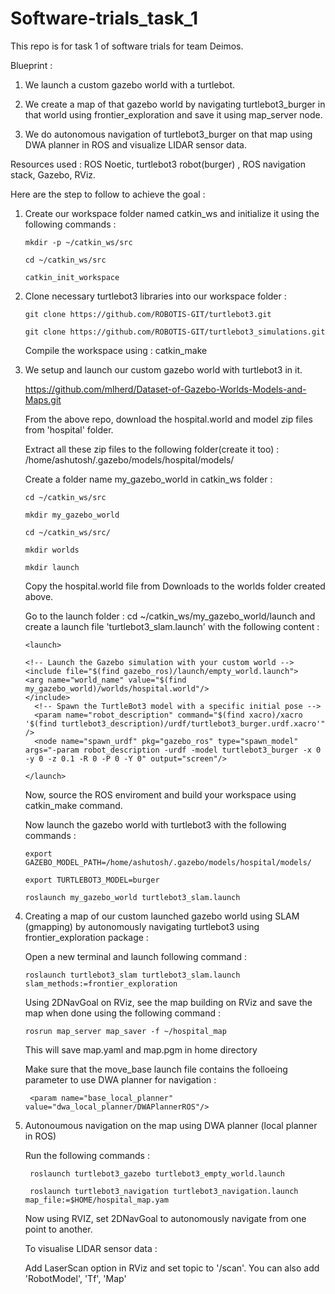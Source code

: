 # Software-trials_task_1

This repo is for task 1 of software trials for team Deimos.

Blueprint :
1. We launch a custom gazebo world with a turtlebot.
   
2. We create a map of that gazebo world by navigating turtlebot3_burger in that world using frontier_exploration and save it using map_server node.
  
3. We do autonomous navigation of turtlebot3_burger on that map using DWA planner in ROS and visualize LIDAR sensor data.

   

Resources used : ROS Noetic, turtlebot3 robot(burger) , ROS navigation stack, Gazebo, RViz.


Here are the step to follow to achieve the goal : 


1. Create our workspace folder named catkin_ws and initialize it using the following commands :

       mkdir -p ~/catkin_ws/src

       cd ~/catkin_ws/src

       catkin_init_workspace


2. Clone necessary turtlebot3 libraries into our workspace folder :

       git clone https://github.com/ROBOTIS-GIT/turtlebot3.git

       git clone https://github.com/ROBOTIS-GIT/turtlebot3_simulations.git

   Compile the workspace using : catkin_make


3. We setup and launch our custom gazebo world with turtlebot3 in it.

   https://github.com/mlherd/Dataset-of-Gazebo-Worlds-Models-and-Maps.git

   From the above repo, download the hospital.world and model zip files from 'hospital' folder.

   Extract all these zip files to the following folder(create it too) : /home/ashutosh/.gazebo/models/hospital/models/
   

   Create a folder name my_gazebo_world in catkin_ws folder :
   
       cd ~/catkin_ws/src
   
       mkdir my_gazebo_world

       cd ~/catkin_ws/src/

       mkdir worlds

       mkdir launch
   

   Copy the hospital.world file from Downloads to the worlds folder created above.
   

   Go to the launch folder : cd ~/catkin_ws/my_gazebo_world/launch and create a launch file 'turtlebot3_slam.launch' with the following content :

       <launch>
       
       <!-- Launch the Gazebo simulation with your custom world -->
       <include file="$(find gazebo_ros)/launch/empty_world.launch">
       <arg name="world_name" value="$(find my_gazebo_world)/worlds/hospital.world"/>
       </include>
         <!-- Spawn the TurtleBot3 model with a specific initial pose -->
         <param name="robot_description" command="$(find xacro)/xacro '$(find turtlebot3_description)/urdf/turtlebot3_burger.urdf.xacro'" />
         <node name="spawn_urdf" pkg="gazebo_ros" type="spawn_model" args="-param robot_description -urdf -model turtlebot3_burger -x 0 -y 0 -z 0.1 -R 0 -P 0 -Y 0" output="screen"/>

       </launch>

    
     Now, source the ROS enviroment and build your workspace using catkin_make command.


     Now launch the gazebo world with turtlebot3 with the following commands :
   

       export GAZEBO_MODEL_PATH=/home/ashutosh/.gazebo/models/hospital/models/
   
       export TURTLEBOT3_MODEL=burger

       roslaunch my_gazebo_world turtlebot3_slam.launch


   
5. Creating a map of our custom launched gazebo world using SLAM (gmapping) by autonomously navigating turtlebot3 using frontier_exploration package :


    Open a new terminal and launch following command :
   
       roslaunch turtlebot3_slam turtlebot3_slam.launch slam_methods:=frontier_exploration



    Using 2DNavGoal on RViz, see the map building on RViz and save the map when done using the following command :
   
       rosrun map_server map_saver -f ~/hospital_map

      This will save map.yaml and map.pgm in home directory
   


      Make sure that the move_base launch file contains the folloeing parameter to use DWA planner for navigation :
         
        <param name="base_local_planner" value="dwa_local_planner/DWAPlannerROS"/>
   
   

7.  Autonoumous navigation on the map using DWA planner (local planner in ROS)
      
       Run the following commands :

         roslaunch turtlebot3_gazebo turtlebot3_empty_world.launch
       
         roslaunch turtlebot3_navigation turtlebot3_navigation.launch map_file:=$HOME/hospital_map.yam
       
         
       Now using RVIZ, set 2DNavGoal to autonomously navigate from one point to another.

       To visualise LIDAR sensor data :

       Add LaserScan option in RViz and set topic to '/scan'. You can also add 'RobotModel', 'Tf', 'Map'

   
   
   


   





